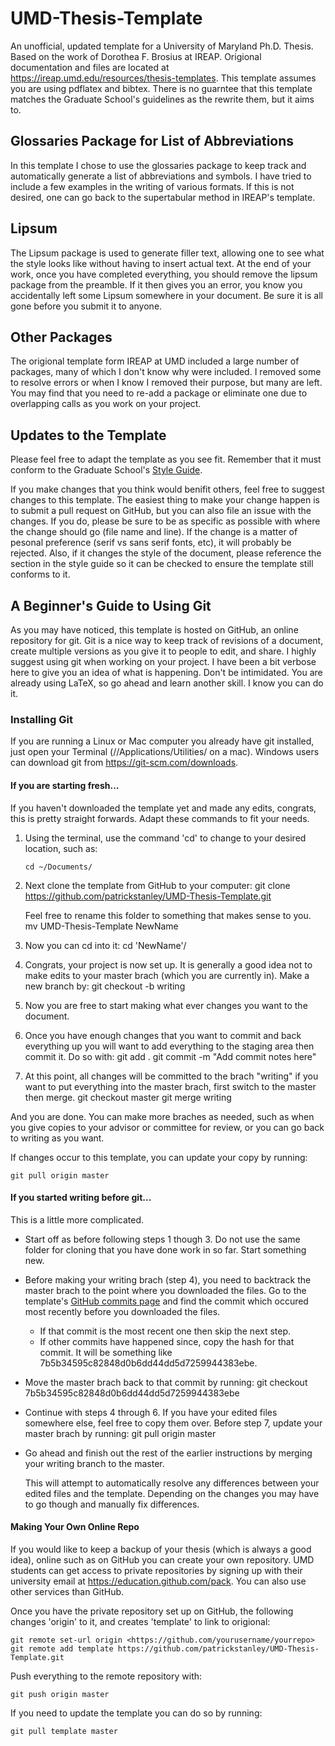 # UMD-Thesis-Template
An unofficial, updated template for a University of Maryland Ph.D. Thesis.
Based on the work of Dorothea F. Brosius at IREAP.
Origional documentation and files are located at <https://ireap.umd.edu/resources/thesis-templates>.
This template assumes you are using pdflatex and bibtex.
There is no guarntee that this template matches the Graduate School's guidelines as the rewrite them, but it aims to.

## Glossaries Package for List of Abbreviations
In this template I chose to use the glossaries package to keep track and automatically generate a list of abbreviations and symbols.
I have tried to include a few examples in the writing of various formats.
If this is not desired, one can go back to the supertabular method in IREAP's template.

## Lipsum
The Lipsum package is used to generate filler text, allowing one to see what the style looks like without having to insert actual text.
At the end of your work, once you have completed everything, you should remove the lipsum package from the preamble.
If it then gives you an error, you know you accidentally left some Lipsum somewhere in your document.
Be sure it is all gone before you submit it to anyone.

## Other Packages
The origional template form IREAP at UMD included a large number of packages, many of which I don't know why were included.
I removed some to resolve errors or when I know I removed their purpose, but many are left.
You may find that you need to re-add a package or eliminate one due to overlapping calls as you work on your project.

## Updates to the Template
Please feel free to adapt the template as you see fit. Remember that it must conform to the Graduate School's [Style Guide](https://www.gradschool.umd.edu/students/academic-progress/thesis-and-dissertation-filing).

If you make changes that you think would benifit others, feel free to suggest changes to this template.
The easiest thing to make your change happen is to submit a pull request on GitHub, but you can also file an issue with the changes.
If you do, please be sure to be as specific as possible with where the change should go (file name and line).
If the change is a matter of pesonal preference (serif vs sans serif fonts, etc), it will probably be rejected.
Also, if it changes the style of the document, please reference the section in the style guide so it can be checked to ensure the template still conforms to it.


## A Beginner's Guide to Using Git
As you may have noticed, this template is hosted on GitHub, an online repository for git.
Git is a nice way to keep track of revisions of a document, create multiple versions as you give it to people to edit, and share.
I highly suggest using git when working on your project.
I have been a bit verbose here to give you an idea of what is happening.
Don't be intimidated.
You are already using LaTeX, so go ahead and learn another skill.
I know you can do it.

### Installing Git
If you are running a Linux or Mac computer you already have git installed, just open your Terminal (//Applications/Utilities/ on a mac).
Windows users can download git from <https://git-scm.com/downloads>.

#### If you are starting fresh...
If you haven't downloaded the template yet and made any edits, congrats, this is pretty straight forwards.
Adapt these commands to fit your needs.

1.  Using the terminal, use the command 'cd' to change to your desired location, such as:

        cd ~/Documents/

2.  Next clone the template from GitHub to your computer:
        git clone <https://github.com/patrickstanley/UMD-Thesis-Template.git>

    Feel free to rename this folder to something that makes sense to you.
        mv UMD-Thesis-Template NewName

3.  Now you can cd into it:
        cd 'NewName'/

4.  Congrats, your project is now set up.
    It is generally a good idea not to make edits to your master brach (which you are currently in).
    Make a new branch by:
        git checkout -b writing

5.  Now you are free to start making what ever changes you want to the document.

6.  Once you have enough changes that you want to commit and back everything up you will want to add everything to the staging area then commit it.
    Do so with:
        git add .
        git commit -m "Add commit notes here"

7.  At this point, all changes will be committed to the brach "writing" if you want to put everything into the master brach, first switch to the master then merge.
        git checkout master
        git merge writing

And you are done.
You can make more braches as needed, such as when you give copies to your advisor or committee for review, or you can go back to writing as you want.

If changes occur to this template, you can update your copy by running:

    git pull origin master

#### If you started writing before git...
This is a little more complicated.

*   Start off as before following steps 1 though 3. Do not use the same folder for cloning that you have done work in so far. Start something new.
*   Before making your writing brach (step 4), you need to backtrack the master brach to the point where you downloaded the files.
Go to the template's [GitHub commits page](https://github.com/patrickstanley/UMD-Thesis-Template/commits/master) and find the commit which occured most recently before you downloaded the files.
    - If that commit is the most recent one then skip the next step.
    - If other commits have happened since, copy the hash for that commit.
        It will be something like 7b5b34595c82848d0b6dd44dd5d7259944383ebe.
*   Move the master brach back to that commit by running:
        git checkout 7b5b34595c82848d0b6dd44dd5d7259944383ebe
*   Continue with steps 4 through 6. If you have your edited files somewhere else, feel free to copy them over. Before step 7, update your master brach by running:
        git pull origin master

*   Go ahead and finish out the rest of the earlier instructions by merging your writing branch to the master.

    This will attempt to automatically resolve any differences between your edited files and the template. Depending on the changes you may have to go though and manually fix differences.

#### Making Your Own Online Repo
If you would like to keep a backup of your thesis (which is always a good idea), online such as on GitHub you can create your own repository.
UMD students can get access to private repositories by signing up with their university email at <https://education.github.com/pack>.
You can also use other services than GitHub.

Once you have the private repository set up on GitHub, the following changes 'origin' to it, and creates 'template' to link to origional:

    git remote set-url origin <https://github.com/yourusername/yourrepo>
    git remote add template https://github.com/patrickstanley/UMD-Thesis-Template.git

Push everything to the remote repository with:

    git push origin master

If you need to update the template you can do so by running:

    git pull template master
